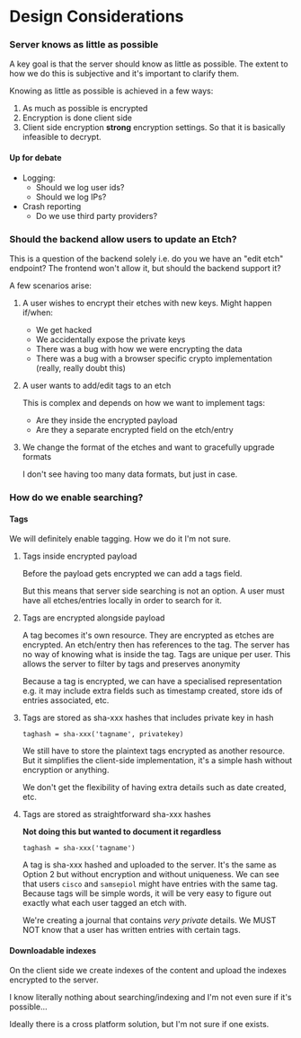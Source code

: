 # Design Considerations

### Server knows as little as possible
A key goal is that the server should know as little as possible. The extent to how we do this is 
subjective and it's important to clarify them.

Knowing as little as possible is achieved in a few ways:
1. As much as possible is encrypted
2. Encryption is done client side
3. Client side encryption **strong** encryption settings. So that it is basically infeasible to 
decrypt.

#### Up for debate
- Logging:
    - Should we log user ids?
    - Should we log IPs?
- Crash reporting
    - Do we use third party providers?

### Should the backend allow users to update an Etch?
This is a question of the backend solely i.e. do you we have an "edit etch" endpoint? The frontend
won't allow it, but should the backend support it?

A few scenarios arise:

1. A user wishes to encrypt their etches with new keys. Might happen if/when:
    - We get hacked
    - We accidentally expose the private keys
    - There was a bug with how we were encrypting the data
    - There was a bug with a browser specific crypto implementation (really, really doubt this)

2. A user wants to add/edit tags to an etch

    This is complex and depends on how we want to implement tags:
    - Are they inside the encrypted payload
    - Are they a separate encrypted field on the etch/entry

3. We change the format of the etches and want to gracefully upgrade formats

    I don't see having too many data formats, but just in case.

### How do we enable searching?

#### Tags
We will definitely enable tagging. How we do it I'm not sure.

1. Tags inside encrypted payload

    Before the payload gets encrypted we can add a tags field.
    
    But this means that server side searching is not an option. A user must have all etches/entries
    locally in order to search for it.
    
2. Tags are encrypted alongside payload

    A tag becomes it's own resource. They are encrypted as etches are encrypted. An etch/entry then
    has references to the tag. The server has no way of knowing what is inside the tag. Tags are
    unique per user. This allows the server to filter by tags and preserves anonymity
    
    Because a tag is encrypted, we can have a specialised representation e.g. it may include extra
    fields such as timestamp created, store ids of entries associated, etc.
    
3. Tags are stored as sha-xxx hashes that includes private key in hash
    
    `taghash = sha-xxx('tagname', privatekey)`
    
    We still have to store the plaintext tags encrypted as another resource. But it simplifies the
    client-side implementation, it's a simple hash without encryption or anything.
    
    We don't get the flexibility of having extra details such as date created, etc.

4. Tags are stored as straightforward sha-xxx hashes

    **Not doing this but wanted to document it regardless**
    
    `taghash = sha-xxx('tagname')`
    
    A tag is sha-xxx hashed and uploaded to the server. It's the same as Option 2 but without
    encryption and without uniqueness. We can see that users `cisco` and `samsepiol` might have
    entries with the same tag. Because tags will be simple words, it will be very easy to figure out
    exactly what each user tagged an etch with. 
    
    We're creating a journal that contains *very private* details. We MUST NOT know that a user has
    written entries with certain tags.


#### Downloadable indexes
On the client side we create indexes of the content and upload the indexes encrypted to the server.

I know literally nothing about searching/indexing and I'm not even sure if it's possible...

Ideally there is a cross platform solution, but I'm not sure if one exists.
